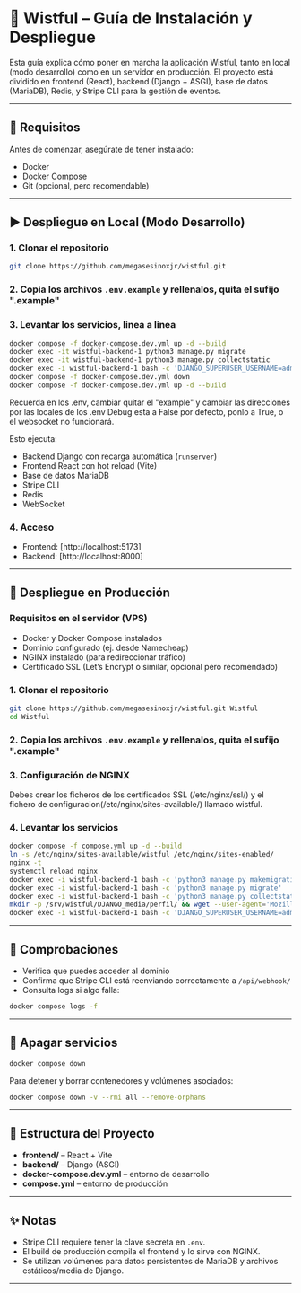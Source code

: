 # 🐋 Wistful – Guía de Instalación y Despliegue

Esta guía explica cómo poner en marcha la aplicación Wistful, tanto en local (modo desarrollo) como en un servidor en producción. El proyecto está dividido en frontend (React), backend (Django + ASGI), base de datos (MariaDB), Redis, y Stripe CLI para la gestión de eventos.

---

## 🚧 Requisitos

Antes de comenzar, asegúrate de tener instalado:

- Docker
- Docker Compose
- Git (opcional, pero recomendable)

---

## ▶️ Despliegue en Local (Modo Desarrollo)

### 1. Clonar el repositorio

```bash
git clone https://github.com/megasesinoxjr/wistful.git
```

### 2. Copia los archivos `.env.example` y rellenalos, quita el sufijo ".example"

### 3. Levantar los servicios, linea a linea

```bash
docker compose -f docker-compose.dev.yml up -d --build
docker exec -it wistful-backend-1 python3 manage.py migrate 
docker exec -it wistful-backend-1 python3 manage.py collectstatic
docker exec -i wistful-backend-1 bash -c 'DJANGO_SUPERUSER_USERNAME=admin DJANGO_SUPERUSER_EMAIL=admin@wistful.my DJANGO_SUPERUSER_PASSWORD=adminpassword python manage.py createsuperuser --noinput'
docker compose -f docker-compose.dev.yml down 
docker compose -f docker-compose.dev.yml up -d --build

```
Recuerda en los .env, cambiar quitar el "example" y cambiar las direcciones por las locales de los .env
Debug esta a False por defecto, ponlo a True, o el websocket no funcionará.

Esto ejecuta:

- Backend Django con recarga automática (`runserver`)
- Frontend React con hot reload (Vite)
- Base de datos MariaDB
- Stripe CLI
- Redis
- WebSocket

### 4. Acceso

- Frontend: [http://localhost:5173]
- Backend: [http://localhost:8000]

---

## 🚀 Despliegue en Producción

### Requisitos en el servidor (VPS)

- Docker y Docker Compose instalados
- Dominio configurado (ej. desde Namecheap)
- NGINX instalado (para redireccionar tráfico)
- Certificado SSL (Let’s Encrypt o similar, opcional pero recomendado)

### 1. Clonar el repositorio

```bash
git clone https://github.com/megasesinoxjr/wistful.git Wistful
cd Wistful
```

### 2. Copia los archivos `.env.example` y rellenalos, quita el sufijo ".example"


### 3. Configuración de NGINX
Debes crear los ficheros de los certificados SSL (/etc/nginx/ssl/) y el fichero de configuracion(/etc/nginx/sites-available/) llamado wistful.


### 4. Levantar los servicios

```bash
docker compose -f compose.yml up -d --build
ln -s /etc/nginx/sites-available/wistful /etc/nginx/sites-enabled/
nginx -t
systemctl reload nginx
docker exec -i wistful-backend-1 bash -c 'python3 manage.py makemigrations'
docker exec -i wistful-backend-1 bash -c 'python3 manage.py migrate'
docker exec -i wistful-backend-1 bash -c 'python3 manage.py collectstatic --noinput'
mkdir -p /srv/wistful/DJANGO_media/perfil/ && wget --user-agent='Mozilla/5.0' -O /srv/wistful/DJANGO_media/perfil/default.jpg https://raw.githubusercontent.com/MegasesinoxJr/Wistful/refs/heads/main/recursos/Oh7J7GP.jpeg
docker exec -i wistful-backend-1 bash -c 'DJANGO_SUPERUSER_USERNAME=admin DJANGO_SUPERUSER_EMAIL=admin@wistful.my DJANGO_SUPERUSER_PASSWORD=adminpassword python manage.py createsuperuser --noinput'

```

---


## 🧪 Comprobaciones

- Verifica que puedes acceder al dominio
- Confirma que Stripe CLI está reenviando correctamente a `/api/webhook/`
- Consulta logs si algo falla:

```bash
docker compose logs -f
```

---

## 🧹 Apagar servicios

```bash
docker compose down
```

Para detener y borrar contenedores y volúmenes asociados:

```bash
docker compose down -v --rmi all --remove-orphans
```

---

## 📂 Estructura del Proyecto

- **frontend/** – React + Vite
- **backend/** – Django (ASGI)
- **docker-compose.dev.yml** – entorno de desarrollo
- **compose.yml** – entorno de producción

---

## ✨ Notas

- Stripe CLI requiere tener la clave secreta en `.env`.
- El build de producción compila el frontend y lo sirve con NGINX.
- Se utilizan volúmenes para datos persistentes de MariaDB y archivos estáticos/media de Django.

---
